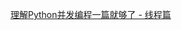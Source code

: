 [理解Python并发编程一篇就够了 - 线程篇](http://www.dongwm.com/archives/%E4%BD%BF%E7%94%A8Python%E8%BF%9B%E8%A1%8C%E5%B9%B6%E5%8F%91%E7%BC%96%E7%A8%8B-%E7%BA%BF%E7%A8%8B%E7%AF%87/)